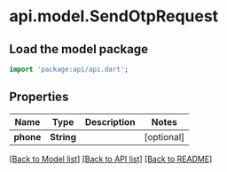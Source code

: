 # api.model.SendOtpRequest

## Load the model package
```dart
import 'package:api/api.dart';
```

## Properties
Name | Type | Description | Notes
------------ | ------------- | ------------- | -------------
**phone** | **String** |  | [optional] 

[[Back to Model list]](../README.md#documentation-for-models) [[Back to API list]](../README.md#documentation-for-api-endpoints) [[Back to README]](../README.md)


